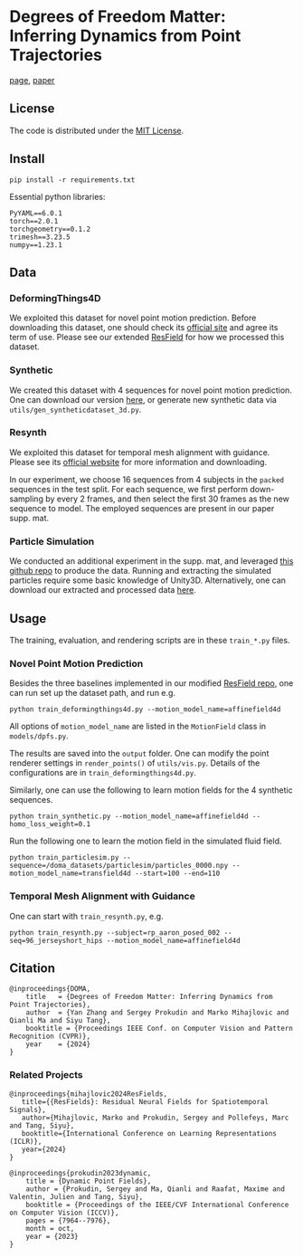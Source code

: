 # Degrees of Freedom Matter: Inferring Dynamics from Point Trajectories


[page](https://yz-cnsdqz.github.io/eigenmotion/DOMA/), [paper]()


## License

The code is distributed under the [MIT License](https://opensource.org/license/mit). 


## Install
```
pip install -r requirements.txt
```
Essential python libraries: 
```
PyYAML==6.0.1
torch==2.0.1
torchgeometry==0.1.2
trimesh==3.23.5
numpy==1.23.1
```

## Data

### DeformingThings4D

We exploited this dataset for novel point motion prediction. Before downloading this dataset, one should check its [official site](https://github.com/rabbityl/DeformingThings4D) and agree its term of use.
Please see our extended [ResField](https://drive.google.com/file/d/1234X1lywiOr0j90JVBYyvlv7CKmX77Kn/view?usp=sharing) for how we processed this dataset.

### Synthetic

We created this dataset with 4 sequences for novel point motion prediction. One can download our version [here](https://drive.google.com/drive/folders/1Gll1IDqlGM1BunmOwvgXd5JPrOlS9pTk?usp=sharing), or generate new synthetic data via `utils/gen_syntheticdataset_3d.py`.

### Resynth
We exploited this dataset for temporal mesh alignment with guidance.
Please see its [official website](https://pop.is.tue.mpg.de) for more information and downloading.

In our experiment, we choose 16 sequences from 4 subjects in the `packed` sequences in the test split.
For each sequence, we first perform down-sampling by every 2 frames, and then select the first 30 frames as the new sequence to model. The employed sequences are present in our paper supp. mat.

### Particle Simulation
We conducted an additional experiment in the supp. mat, and leveraged [this github repo](https://github.com/SebLague/Fluid-Sim) to produce the data. Running and extracting the simulated particles require some basic knowledge of Unity3D.
Alternatively, one can download our extracted and processed data [here](https://drive.google.com/drive/folders/1Kmgbd1R-KaziAkqLx6LFmorBMTPNdcf6?usp=sharing).

## Usage
The training, evaluation, and rendering scripts are in these `train_*.py` files.

### Novel Point Motion Prediction
Besides the three baselines implemented in our modified [ResField repo](), one can run set up the dataset path, and run e.g.
```
python train_deformingthings4d.py --motion_model_name=affinefield4d 
```
All options of `motion_model_name` are listed in the `MotionField` class in `models/dpfs.py`. 

The results are saved into the `output` folder. One can modify the point renderer settings in `render_points()` of `utils/vis.py`. Details of the configurations are in `train_deformingthings4d.py`.

Similarly, one can use the following to learn motion fields for the 4 synthetic sequences.
```
python train_synthetic.py --motion_model_name=affinefield4d --homo_loss_weight=0.1
```

Run the following one to learn the motion field in the simulated fluid field.
```
python train_particlesim.py --sequence=/doma_datasets/particlesim/particles_0000.npy --motion_model_name=transfield4d --start=100 --end=110
```

### Temporal Mesh Alignment with Guidance

One can start with `train_resynth.py`, e.g.
```
python train_resynth.py --subject=rp_aaron_posed_002 --seq=96_jerseyshort_hips --motion_model_name=affinefield4d
```


## Citation
```
@inproceedings{DOMA,
    title   = {Degrees of Freedom Matter: Inferring Dynamics from Point Trajectories},
    author  = {Yan Zhang and Sergey Prokudin and Marko Mihajlovic and Qianli Ma and Siyu Tang},
    booktitle = {Proceedings IEEE Conf. on Computer Vision and Pattern Recognition (CVPR)},
    year    = {2024}
}
```

### Related Projects
```
@inproceedings{mihajlovic2024ResFields,
   title={{ResFields}: Residual Neural Fields for Spatiotemporal Signals},
   author={Mihajlovic, Marko and Prokudin, Sergey and Pollefeys, Marc and Tang, Siyu},
   booktitle={International Conference on Learning Representations (ICLR)},
   year={2024}
} 

@inproceedings{prokudin2023dynamic,
    title = {Dynamic Point Fields},
    author = {Prokudin, Sergey and Ma, Qianli and Raafat, Maxime and Valentin, Julien and Tang, Siyu},
    booktitle = {Proceedings of the IEEE/CVF International Conference on Computer Vision (ICCV)},
    pages = {7964--7976},
    month = oct,
    year = {2023}
}
```
















